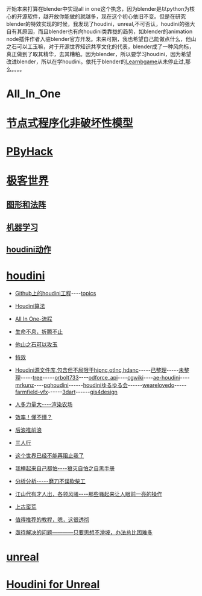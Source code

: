 开始本来打算在blender中实现all in one这个执念，因为blender是以python为核心的开源软件，越开放你能做的就越多，现在这个初心依旧不变。但是在研究blender的特效实现的时候，我发现了houdini，unreal,不可否认，houdini的强大自有其原因，而且blender也有向houdini类靠拢的趋势，如blender的animation node插件作者入驻blender官方开发。未来可期，我也希望自己能做点什么，他山之石可以工玉嘛，对于开源世界知识共享文化的代表，blender成了一种风向标，真正做到了取其精华，去其糟粕。因为blender，所以要学习houdini，因为希望改进blender，所以在学houdini。依托于blender的[Learnbgame](https://github.com/BlenderCN/Learnbgame)从未停止过,那么。。。。

# All_In_One

# [节点式程序化非破坏性模型](https://github.com/FofightFong/All_In_One/tree/master/source_file/npnb)
# [PByHack](https://github.com/FofightFong/All_In_One/tree/master/PByHack)
# [极客世界](https://github.com/FofightFong/All_In_One/tree/master/geek_world)
##  [图形和法阵](https://github.com/FofightFong/All_In_One/tree/master/graphics)

## [机器学习](https://github.com/FofightFong/All_In_One/tree/master/machinelearning) 

##  [houdini动作](https://github.com/FofightFong/All_In_One/tree/master/animation)
# [houdini](https://github.com/all-in-one-houdini/Houdini_Algorithmic)


* [Github上的houdini工程](https://awesomeopensource.com/projects/houdini)----[topics](https://github.com/topics/houdini)

* [Houdini算法](https://github.com/FofightFong/All_In_One/tree/master/HoudiniAlgorithmic)

* [All In One-流程](https://github.com/FofightFong/All_In_One/blob/master/circuit/README.md)

* [生命不息，折腾不止](https://github.com/FofightFong/All_In_One/tree/master/pbyhack)

* [他山之石可以攻玉](https://github.com/FofightFong/All_In_One/blob/master/learnrut/README.md)

* [特效](https://github.com/FofightFong/All_In_One/blob/master/special_effects/README.md)

* [Houdini源文件库,包含但不局限于hipnc,otlnc,hdanc](https://github.com/FofightFong/All_In_One/tree/master/source_file)-----[已整理](https://github.com/BlenderCN/Learnbgame/blob/master/LearnruT/houdini_poqbdb.md)[](https://github.com/all-in-one-of/houdini_asset)-----[未整理](https://github.com/all-in-one-of)-----[tree](https://github.com/FofightFong/All_In_One/tree/master/houdini_assets)-----[orbolt733](https://www.orbolt.com/search/?search_ui=NONE&sort=-date)----[odforce_api](https://forums.odforce.net/applications/core/interface/file/attachment.php?id=51194)----[cgwiki](http://www.tokeru.com/cgwiki/images)----[ae-houdini](http://www.ae-houdini.com/houdini)----[mrkunz](http://mrkunz.com/learn/)----[pqhoudini](https://sites.google.com/site/pqhoudinitutorial/home/houdiniprojectfiles)------[houdiniゆるゆる会](https://trello.com/b/7ftxZclJ/houdini%E3%82%86%E3%82%8B%E3%82%86%E3%82%8B%E4%BC%9A)------[wearelovedo](https://www.wearelovedo.com/tutorials)-----[farmfield-vfx](http://www.farmfield-vfx.com/tag/houdini/#)------[3dart](https://www.3dart.it/en/3d-procedural-modeling-in-houdini/)------[gis4design](https://gis4design.wordpress.com/2015/10/22/houdini-installing-hdas/)

* [人多力量大----渲染农场](https://github.com/FofightFong/All_In_One/blob/master/render_farm)

* [效率！懂不懂？](https://github.com/FofightFong/All_In_One/blob/master/efficiency)

* [后浪推前浪](https://github.com/FofightFong/All_In_One/blob/master/learnrut/update.md)

* [三人行](other_person)

* [这个世界已经不能再阻止我了](pbyhack)

* [我横起来自己都怕----狼灭自怕之自黑手册](https://github.com/FofightFong/All_In_One/tree/master/selfblack)

* [分析分析-----磨刀不误砍柴工](https://github.com/FofightFong/All_In_One/tree/master/sharpknife)

* [江山代有才人出，各领风骚----那些骚起来让人眼前一亮的操作](https://github.com/FofightFong/All_In_One/tree/master/saocaozuo)

* [上古蛮荒](AntiquityWild/)

* [值得推荐的教程，嗯，这很透彻](https://github.com/FofightFong/All_In_One/blob/master/special_effects/tutorial_doc/Recommended.md)

* [亟待解决的问题————只要思想不滑坡，办法总比困难多](https://github.com/FofightFong/All_In_One/tree/master/make_it)

# [unreal](https://github.com/FofightFong/All_In_One/blob/master/unreal/README.md)

# [Houdini for Unreal](https://github.com/FofightFong/All_In_One/blob/master/houdini_unreal/README.md)


